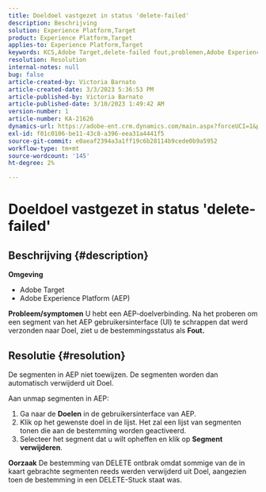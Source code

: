 ```yaml
---
title: Doeldoel vastgezet in status 'delete-failed'
description: Beschrijving
solution: Experience Platform,Target
product: Experience Platform,Target
applies-to: Experience Platform,Target
keywords: KCS,Adobe Target,delete-failed fout,problemen,Adobe Experience Platform,verwijder segmenten,AEP
resolution: Resolution
internal-notes: null
bug: false
article-created-by: Victoria Barnato
article-created-date: 3/3/2023 5:36:53 PM
article-published-by: Victoria Barnato
article-published-date: 3/10/2023 1:49:42 AM
version-number: 1
article-number: KA-21626
dynamics-url: https://adobe-ent.crm.dynamics.com/main.aspx?forceUCI=1&pagetype=entityrecord&etn=knowledgearticle&id=bcc742f6-e9b9-ed11-83fe-6045bd006b25
exl-id: f01c0106-be11-43c8-a396-eea31a4441f5
source-git-commit: e0aeaf2394a3a1ff19c6b28114b9cede0b9a5952
workflow-type: tm+mt
source-wordcount: '145'
ht-degree: 2%

---
```


# Doeldoel vastgezet in status &#39;delete-failed&#39;

## Beschrijving {#description}

<b>Omgeving</b>
- Adobe Target
- Adobe Experience Platform (AEP)



<b>Probleem/symptomen</b>
U hebt een AEP-doelverbinding. Na het proberen om een segment van het AEP gebruikersinterface (UI) te schrappen dat werd verzonden naar Doel, ziet u de bestemmingsstatus als <b>Fout.</b>


## Resolutie {#resolution}


De segmenten in AEP niet toewijzen. De segmenten worden dan automatisch verwijderd uit Doel.

Aan unmap segmenten in AEP:

1. Ga naar de <b>Doelen</b> in de gebruikersinterface van AEP.
2. Klik op het gewenste doel in de lijst. Het zal een lijst van segmenten tonen die aan de bestemming worden geactiveerd.
3. Selecteer het segment dat u wilt opheffen en klik op <b>Segment verwijderen</b>.

<b>Oorzaak</b>
De bestemming van DELETE ontbrak omdat sommige van de in kaart gebrachte segmenten reeds werden verwijderd uit Doel, aangezien toen de bestemming in een DELETE-Stuck staat was.
